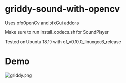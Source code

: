 # griddy-sound-with-opencv
Uses ofxOpenCv and ofxGui addons

Make sure to run install_codecs.sh for SoundPlayer

Tested on Ubuntu 18.10 with of_v0.10.0_linuxgcc6_release

# Demo
![griddy.png](https://github.com/mingir2/griddy-sound-with-opencv/blob/master/griddy.png)
